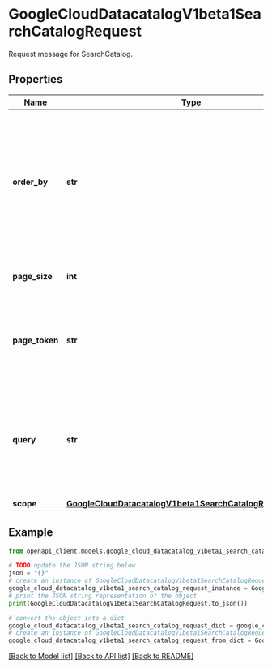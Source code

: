 # GoogleCloudDatacatalogV1beta1SearchCatalogRequest

Request message for SearchCatalog.

## Properties

Name | Type | Description | Notes
------------ | ------------- | ------------- | -------------
**order_by** | **str** | Specifies the ordering of results, currently supported case-sensitive choices are: * &#x60;relevance&#x60;, only supports descending * &#x60;last_modified_timestamp [asc|desc]&#x60;, defaults to descending if not specified * &#x60;default&#x60; that can only be descending If not specified, defaults to &#x60;relevance&#x60; descending. | [optional] 
**page_size** | **int** | Number of results in the search page. If &lt;&#x3D;0 then defaults to 10. Max limit for page_size is 1000. Throws an invalid argument for page_size &gt; 1000. | [optional] 
**page_token** | **str** | Optional. Pagination token returned in an earlier SearchCatalogResponse.next_page_token, which indicates that this is a continuation of a prior SearchCatalogRequest call, and that the system should return the next page of data. If empty, the first page is returned. | [optional] 
**query** | **str** | Optional. The query string in search query syntax. An empty query string will result in all data assets (in the specified scope) that the user has access to. Query strings can be simple as \&quot;x\&quot; or more qualified as: * name:x * column:x * description:y Note: Query tokens need to have a minimum of 3 characters for substring matching to work correctly. See [Data Catalog Search Syntax](https://cloud.google.com/data-catalog/docs/how-to/search-reference) for more information. | [optional] 
**scope** | [**GoogleCloudDatacatalogV1beta1SearchCatalogRequestScope**](GoogleCloudDatacatalogV1beta1SearchCatalogRequestScope.md) |  | [optional] 

## Example

```python
from openapi_client.models.google_cloud_datacatalog_v1beta1_search_catalog_request import GoogleCloudDatacatalogV1beta1SearchCatalogRequest

# TODO update the JSON string below
json = "{}"
# create an instance of GoogleCloudDatacatalogV1beta1SearchCatalogRequest from a JSON string
google_cloud_datacatalog_v1beta1_search_catalog_request_instance = GoogleCloudDatacatalogV1beta1SearchCatalogRequest.from_json(json)
# print the JSON string representation of the object
print(GoogleCloudDatacatalogV1beta1SearchCatalogRequest.to_json())

# convert the object into a dict
google_cloud_datacatalog_v1beta1_search_catalog_request_dict = google_cloud_datacatalog_v1beta1_search_catalog_request_instance.to_dict()
# create an instance of GoogleCloudDatacatalogV1beta1SearchCatalogRequest from a dict
google_cloud_datacatalog_v1beta1_search_catalog_request_from_dict = GoogleCloudDatacatalogV1beta1SearchCatalogRequest.from_dict(google_cloud_datacatalog_v1beta1_search_catalog_request_dict)
```
[[Back to Model list]](../README.md#documentation-for-models) [[Back to API list]](../README.md#documentation-for-api-endpoints) [[Back to README]](../README.md)


